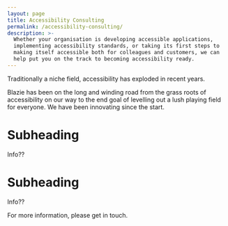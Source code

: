 ```yaml
---
layout: page
title: Accessibility Consulting
permalink: /accessibility-consulting/
description: >-
  Whether your organisation is developing accessible applications,
  implementing accessibility standards, or taking its first steps to
  making itself accessible both for colleagues and customers, we can
  help put you on the track to becoming accessibility ready.
---
```

Traditionally a niche field, accessibility has exploded in recent years.

Blazie has been on the long and winding road from the grass roots of
accessibility on our way to the end goal of levelling out a lush playing
field for everyone. We have been innovating since the start.

# Subheading
Info??

# Subheading
Info??

For more information, please get in touch.
